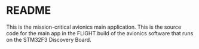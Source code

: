 # README

This is the mission-critical avionics main application. This is the 
source code for the main app in the FLIGHT build of the avionics 
software that runs on the STM32F3 Discovery Board.
